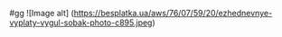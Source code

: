 #gg
![Image alt] (https://besplatka.ua/aws/76/07/59/20/ezhednevnye-vyplaty-vygul-sobak-photo-c895.jpeg)
